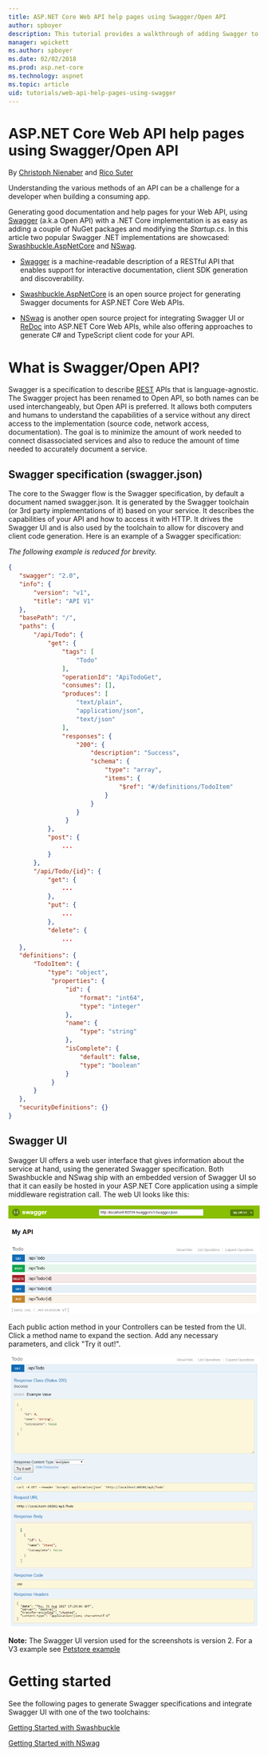 ```yaml
---
title: ASP.NET Core Web API help pages using Swagger/Open API
author: spboyer
description: This tutorial provides a walkthrough of adding Swagger to generate documentation and help pages for a Web API application.
manager: wpickett
ms.author: spboyer
ms.date: 02/02/2018
ms.prod: asp.net-core
ms.technology: aspnet
ms.topic: article
uid: tutorials/web-api-help-pages-using-swagger
---
```

# ASP.NET Core Web API help pages using Swagger/Open API

By [Christoph Nienaber](https://twitter.com/zuckerthoben) and [Rico Suter](http://rsuter.com)

Understanding the various methods of an API can be a challenge for a developer when building a consuming app.

Generating good documentation and help pages for your Web API, using [Swagger](https://swagger.io/) (a.k.a Open API) with a .NET Core implementation is as easy as adding a couple of NuGet packages and modifying the *Startup.cs*. In this article two popular Swagger .NET implementations are showcased: [Swashbuckle.AspNetCore](https://github.com/domaindrivendev/Swashbuckle.AspNetCore) and [NSwag](https://nswag.org).

* [Swagger](https://swagger.io/) is a machine-readable description of a RESTful API that enables support for interactive documentation, client SDK generation and discoverability.

* [Swashbuckle.AspNetCore](https://github.com/domaindrivendev/Swashbuckle.AspNetCore) is an open source project for generating Swagger documents for ASP.NET Core Web APIs.

* [NSwag](https://nswag.org) is another open source project for integrating Swagger UI or [ReDoc](https://github.com/Rebilly/ReDoc) into ASP.NET Core Web APIs, while also offering approaches to generate C# and TypeScript client code for your API.

# What is Swagger/Open API?

Swagger is a specification to describe [REST](https://en.wikipedia.org/wiki/Representational_state_transfer) APIs that is language-agnostic. The Swagger project has been renamed to Open API, so both names can be used interchangeably, but Open API is preferred. It allows both computers and humans to understand the capabilities of a service without any direct access to the implementation (source code, network access, documentation). The goal is to minimize the amount of work needed to connect disassociated services and also to reduce the amount of time needed to accurately document a service.

## Swagger specification (swagger.json)

The core to the Swagger flow is the Swagger specification, by default a document named swagger.json. It is generated by the Swagger toolchain (or 3rd party implementations of it) based on your service. It describes the capabilities of your API and how to access it with HTTP. It drives the Swagger UI and is also used by the toolchain to allow for discovery and client code generation. Here is an example of a Swagger specification: 

*The following example is reduced for brevity.*
```json
{
   "swagger": "2.0",
   "info": {
       "version": "v1",
       "title": "API V1"
   },
   "basePath": "/",
   "paths": {
       "/api/Todo": {
           "get": {
               "tags": [
                   "Todo"
               ],
               "operationId": "ApiTodoGet",
               "consumes": [],
               "produces": [
                   "text/plain",
                   "application/json",
                   "text/json"
               ],
               "responses": {
                   "200": {
                       "description": "Success",
                       "schema": {
                           "type": "array",
                           "items": {
                               "$ref": "#/definitions/TodoItem"
                           }
                       }
                   }
                }
           },
           "post": {
               ...
           }
       },
       "/api/Todo/{id}": {
           "get": {
               ...
           },
           "put": {
               ...
           },
           "delete": {
               ...
   },
   "definitions": {
       "TodoItem": {
           "type": "object",
            "properties": {
                "id": {
                    "format": "int64",
                    "type": "integer"
                },
                "name": {
                    "type": "string"
                },
                "isComplete": {
                    "default": false,
                    "type": "boolean"
                }
            }
       }
   },
   "securityDefinitions": {}
}
```

## Swagger UI

Swagger UI offers a web user interface that gives information about the service at hand, using the generated Swagger specification. Both Swashbuckle and NSwag ship with an embedded version of Swagger UI so that it can easily be hosted in your ASP.NET Core application using a simple middleware registration call. The web UI looks like this:

![Swagger UI](web-api-help-pages-using-swagger/_static/swagger-ui.png)

Each public action method in your Controllers can be tested from the UI. Click a method name to expand the section. Add any necessary parameters, and click "Try it out!".

![Example Swagger GET test](web-api-help-pages-using-swagger/_static/get-try-it-out.png)

**Note:** The Swagger UI version used for the screenshots is version 2. For a V3 example see [Petstore example](http://petstore.swagger.io/)

# Getting started

See the following pages to generate Swagger specifications and integrate Swagger UI with one of the two toolchains: 

[Getting Started with Swashbuckle](getting-started-with-swashbuckle.md)

[Getting Started with NSwag](getting-started-with-nswag.md)